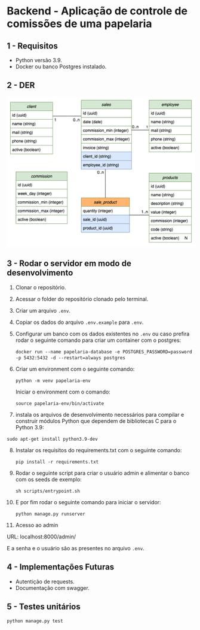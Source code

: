 # Backend - Aplicação de controle de comissões de uma papelaria

## 1 - Requisitos

- Python versão 3.9.
- Docker ou banco Postgres instalado.

## 2 - DER

![der](./documentation/der_V3.png)

## 3 - Rodar o servidor em modo de desenvolvimento

1. Clonar o repositório.
2. Acessar o folder do repositório clonado pelo terminal.
3. Criar um arquivo `.env`.
4. Copiar os dados do arquivo `.env.example` para `.env`.
5. Configurar um banco com os dados existentes no `.env` ou caso prefira rodar
   o seguinte comando para criar um container com o postgres:

   ```
   docker run --name papelaria-database -e POSTGRES_PASSWORD=password -p 5432:5432 -d --restart=always postgres
   ```

6. Criar um environment com o seguinte comando:

   ```
   python -m venv papelaria-env
   ```

   Iniciar o environment com o comando:
   
   ```
   source papelaria-env/bin/activate
   ```
7.  instala os arquivos de desenvolvimento necessários para compilar e construir módulos Python que dependem de bibliotecas C para o Python 3.9: 
   ```
   sudo apt-get install python3.9-dev
   ```
  
8. Instalar os requisitos do requirements.txt com o seguinte comando:

   ```
   pip install -r requirements.txt
   ```

9. Rodar o seguinte script para criar o usuário admin e alimentar o banco com os
   seeds de exemplo:

   ```
   sh scripts/entrypoint.sh
   ```

9. E por fim rodar o seguinte comando para iniciar o servidor:

   ```
   python manage.py runserver
   ```

10. Acesso ao admin

URL: localhost:8000/admin/

E a senha e o usuário são as presentes no arquivo `.env`.

## 4 - Implementações Futuras

- Autentição de requests.
- Documentação com swagger.

## 5 - Testes unitários

```
python manage.py test
```

